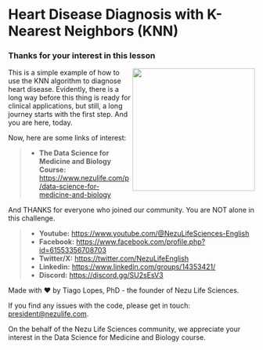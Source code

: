 # Heart Disease Diagnosis with K-Nearest Neighbors (KNN)

### Thanks for your interest in this lesson

<img align="right" src="hheart_disease.webp" width='250'>

This is a simple example of how to use the KNN algorithm to diagnose heart disease.
Evidently, there is a long way before this thing is ready for clinical applications, but still, a long journey starts with the first step.
And you are here, today.

Now, here are some links of interest:
> - **The Data Science for Medicine and Biology Course:** https://www.nezulife.com/p/data-science-for-medicine-and-biology

And THANKS for everyone who joined our community. You are NOT alone in this challenge.

> - **Youtube:** https://www.youtube.com/@NezuLifeSciences-English
> - **Facebook:** https://www.facebook.com/profile.php?id=61553356708703
> - **Twitter/X:** https://twitter.com/NezuLifeEnglish
> - **Linkedin:** https://www.linkedin.com/groups/14353421/
> - **Discord:** https://discord.gg/SU2sEsV3


Made with ❤️  by Tiago Lopes, PhD - the founder of Nezu Life Sciences.

If you find any issues with the code, please get in touch: president@nezulife.com.

On the behalf of the Nezu Life Sciences community, we appreciate your interest in the Data Science for Medicine and Biology course.
